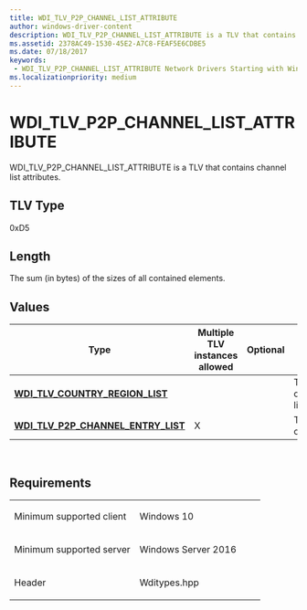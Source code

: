 ```yaml
---
title: WDI_TLV_P2P_CHANNEL_LIST_ATTRIBUTE
author: windows-driver-content
description: WDI_TLV_P2P_CHANNEL_LIST_ATTRIBUTE is a TLV that contains channel list attributes.
ms.assetid: 2378AC49-1530-45E2-A7C8-FEAF5E6CDBE5
ms.date: 07/18/2017 
keywords:
 - WDI_TLV_P2P_CHANNEL_LIST_ATTRIBUTE Network Drivers Starting with Windows Vista
ms.localizationpriority: medium
---
```


# WDI\_TLV\_P2P\_CHANNEL\_LIST\_ATTRIBUTE


WDI\_TLV\_P2P\_CHANNEL\_LIST\_ATTRIBUTE is a TLV that contains channel list attributes.

## TLV Type


0xD5

## Length


The sum (in bytes) of the sizes of all contained elements.

## Values


| Type                                                                          | Multiple TLV instances allowed | Optional | Description              |
|-------------------------------------------------------------------------------|--------------------------------|----------|--------------------------|
| [**WDI\_TLV\_COUNTRY\_REGION\_LIST**](wdi-tlv-country-region-list.md)        |                                |          | The country/region list. |
| [**WDI\_TLV\_P2P\_CHANNEL\_ENTRY\_LIST**](wdi-tlv-p2p-channel-entry-list.md) | X                              |          | The list of channels.    |

 

Requirements
------------

<table>
<colgroup>
<col width="50%" />
<col width="50%" />
</colgroup>
<tbody>
<tr class="odd">
<td><p>Minimum supported client</p></td>
<td><p>Windows 10</p></td>
</tr>
<tr class="even">
<td><p>Minimum supported server</p></td>
<td><p>Windows Server 2016</p></td>
</tr>
<tr class="odd">
<td><p>Header</p></td>
<td>Wditypes.hpp</td>
</tr>
</tbody>
</table>

 

 




